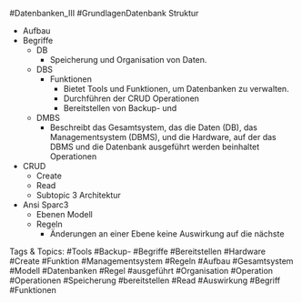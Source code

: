  #Datenbanken_III #GrundlagenDatenbank
 Struktur
  - Aufbau
  - Begriffe
    - DB
      - Speicherung und Organisation von Daten.
    - DBS
      - Funktionen
        - Bietet Tools und Funktionen, um Datenbanken zu verwalten. 
        - Durchführen der CRUD Operationen
        - Bereitstellen von Backup- und 
    - DMBS
      - Beschreibt das Gesamtsystem, das die Daten (DB), das Managementsystem (DBMS), und die Hardware, auf der das DBMS und die Datenbank ausgeführt werden beinhaltet
 Operationen
  - CRUD
    - Create
    - Read
    - Subtopic 3
 Architektur
  - Ansi Sparc3
    - Ebenen Modell
    - Regeln
      - Änderungen an einer Ebene keine Auswirkung auf die nächste

   Tags & Topics:
   #Tools
   #Backup-
   #Begriffe
   #Bereitstellen
   #Hardware
   #Create
   #Funktion
   #Managementsystem
   #Regeln
   #Aufbau
   #Gesamtsystem
   #Modell
   #Datenbanken
   #Regel
   #ausgeführt
   #Organisation
   #Operation
   #Operationen
   #Speicherung
   #bereitstellen
   #Read
   #Auswirkung
   #Begriff
   #Funktionen